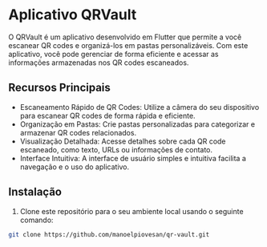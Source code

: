 # Aplicativo QRVault

O QRVault é um aplicativo desenvolvido em Flutter que permite a você escanear QR codes e organizá-los em pastas personalizáveis. Com este aplicativo, você pode gerenciar de forma eficiente e acessar as informações armazenadas nos QR codes escaneados. 

## Recursos Principais

- Escaneamento Rápido de QR Codes: Utilize a câmera do seu dispositivo para escanear QR codes de forma rápida e eficiente.
- Organização em Pastas: Crie pastas personalizadas para categorizar e armazenar QR codes relacionados.
- Visualização Detalhada: Acesse detalhes sobre cada QR code escaneado, como texto, URLs ou informações de contato.
- Interface Intuitiva: A interface de usuário simples e intuitiva facilita a navegação e o uso do aplicativo.

## Instalação

1. Clone este repositório para o seu ambiente local usando o seguinte comando:

```bash
git clone https://github.com/manoelpiovesan/qr-vault.git
